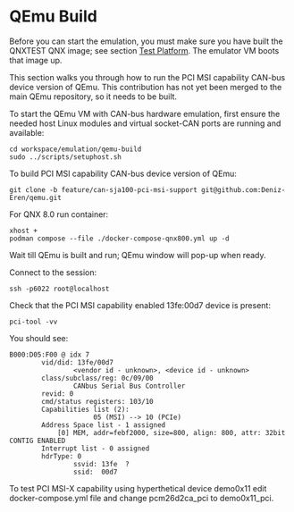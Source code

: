 # QEmu Build

Before you can start the emulation, you must make sure you have built the
QNXTEST QNX image; see section [Test Platform](../qnx710/image/). The emulator
VM boots that image up.

This section walks you through how to run the PCI MSI capability CAN-bus device
version of QEmu. This contribution has not yet been merged to the main QEmu
repository, so it needs to be built.

To start the QEmu VM with CAN-bus hardware emulation, first ensure the needed
host Linux modules and virtual socket-CAN ports are running and available:

    cd workspace/emulation/qemu-build
    sudo ../scripts/setuphost.sh

To build PCI MSI capability CAN-bus device version of QEmu:

    git clone -b feature/can-sja100-pci-msi-support git@github.com:Deniz-Eren/qemu.git

For QNX 8.0 run container:

    xhost +
    podman compose --file ./docker-compose-qnx800.yml up -d

Wait till QEmu is built and run; QEmu window will pop-up when ready.

Connect to the session:

    ssh -p6022 root@localhost

Check that the PCI MSI capability enabled 13fe:00d7 device is present:

    pci-tool -vv

You should see:

    B000:D05:F00 @ idx 7
            vid/did: 13fe/00d7
                    <vendor id - unknown>, <device id - unknown>
            class/subclass/reg: 0c/09/00
                    CANbus Serial Bus Controller
            revid: 0
            cmd/status registers: 103/10
            Capabilities list (2):
                         05 (MSI) --> 10 (PCIe)
            Address Space list - 1 assigned
                [0] MEM, addr=febf2000, size=800, align: 800, attr: 32bit CONTIG ENABLED
            Interrupt list - 0 assigned
            hdrType: 0
                    ssvid: 13fe  ?
                    ssid:  00d7

To test PCI MSI-X capability using hyperthetical device demo0x11 edit
docker-compose.yml file and change pcm26d2ca_pci to demo0x11_pci.
